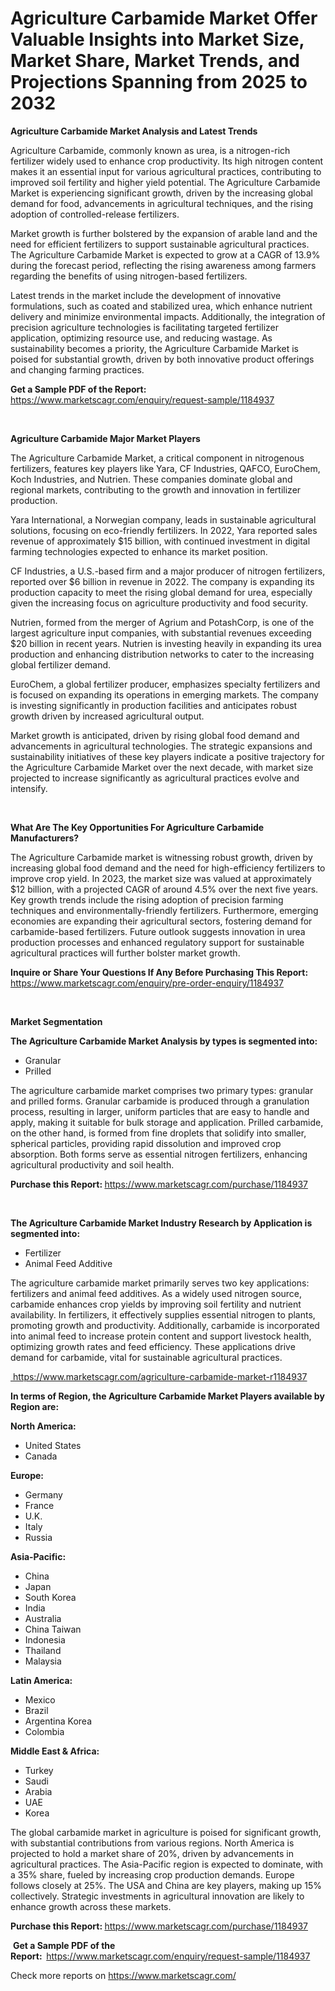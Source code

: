<p><h1>Agriculture Carbamide Market Offer Valuable Insights into Market Size, Market Share, Market Trends, and Projections Spanning from 2025 to 2032</h1></p><p><strong>Agriculture Carbamide Market Analysis and Latest Trends</strong></p>
<p><p>Agriculture Carbamide, commonly known as urea, is a nitrogen-rich fertilizer widely used to enhance crop productivity. Its high nitrogen content makes it an essential input for various agricultural practices, contributing to improved soil fertility and higher yield potential. The Agriculture Carbamide Market is experiencing significant growth, driven by the increasing global demand for food, advancements in agricultural techniques, and the rising adoption of controlled-release fertilizers.</p><p>Market growth is further bolstered by the expansion of arable land and the need for efficient fertilizers to support sustainable agricultural practices. The Agriculture Carbamide Market is expected to grow at a CAGR of 13.9% during the forecast period, reflecting the rising awareness among farmers regarding the benefits of using nitrogen-based fertilizers.</p><p>Latest trends in the market include the development of innovative formulations, such as coated and stabilized urea, which enhance nutrient delivery and minimize environmental impacts. Additionally, the integration of precision agriculture technologies is facilitating targeted fertilizer application, optimizing resource use, and reducing wastage. As sustainability becomes a priority, the Agriculture Carbamide Market is poised for substantial growth, driven by both innovative product offerings and changing farming practices.</p></p>
<p><strong>Get a Sample PDF of the Report:&nbsp;</strong> <a href="https://www.marketscagr.com/enquiry/request-sample/1184937?utm_campaign=2992&utm_medium=2&utm_source=Github&utm_content=ia&utm_term=28032025&utm_id=agriculture-carbamide">https://www.marketscagr.com/enquiry/request-sample/1184937</a></p>
<p>&nbsp;</p>
<p><strong>Agriculture Carbamide Major Market Players</strong></p>
<p><p>The Agriculture Carbamide Market, a critical component in nitrogenous fertilizers, features key players like Yara, CF Industries, QAFCO, EuroChem, Koch Industries, and Nutrien. These companies dominate global and regional markets, contributing to the growth and innovation in fertilizer production.</p><p>Yara International, a Norwegian company, leads in sustainable agricultural solutions, focusing on eco-friendly fertilizers. In 2022, Yara reported sales revenue of approximately $15 billion, with continued investment in digital farming technologies expected to enhance its market position.</p><p>CF Industries, a U.S.-based firm and a major producer of nitrogen fertilizers, reported over $6 billion in revenue in 2022. The company is expanding its production capacity to meet the rising global demand for urea, especially given the increasing focus on agriculture productivity and food security.</p><p>Nutrien, formed from the merger of Agrium and PotashCorp, is one of the largest agriculture input companies, with substantial revenues exceeding $20 billion in recent years. Nutrien is investing heavily in expanding its urea production and enhancing distribution networks to cater to the increasing global fertilizer demand.</p><p>EuroChem, a global fertilizer producer, emphasizes specialty fertilizers and is focused on expanding its operations in emerging markets. The company is investing significantly in production facilities and anticipates robust growth driven by increased agricultural output.</p><p>Market growth is anticipated, driven by rising global food demand and advancements in agricultural technologies. The strategic expansions and sustainability initiatives of these key players indicate a positive trajectory for the Agriculture Carbamide Market over the next decade, with market size projected to increase significantly as agricultural practices evolve and intensify.</p></p>
<p>&nbsp;</p>
<p><strong>What Are The Key Opportunities For Agriculture Carbamide Manufacturers?</strong></p>
<p><p>The Agriculture Carbamide market is witnessing robust growth, driven by increasing global food demand and the need for high-efficiency fertilizers to improve crop yield. In 2023, the market size was valued at approximately $12 billion, with a projected CAGR of around 4.5% over the next five years. Key growth trends include the rising adoption of precision farming techniques and environmentally-friendly fertilizers. Furthermore, emerging economies are expanding their agricultural sectors, fostering demand for carbamide-based fertilizers. Future outlook suggests innovation in urea production processes and enhanced regulatory support for sustainable agricultural practices will further bolster market growth.</p></p>
<p><strong>Inquire or Share Your Questions If Any Before Purchasing This Report:</strong> <a href="https://www.marketscagr.com/enquiry/pre-order-enquiry/1184937?utm_campaign=2992&utm_medium=2&utm_source=Github&utm_content=ia&utm_term=28032025&utm_id=agriculture-carbamide">https://www.marketscagr.com/enquiry/pre-order-enquiry/1184937</a></p>
<p>&nbsp;</p>
<p><strong>Market Segmentation</strong></p>
<p><strong>The Agriculture Carbamide Market Analysis by types is segmented into:</strong></p>
<p><ul><li>Granular</li><li>Prilled</li></ul></p>
<p><p>The agriculture carbamide market comprises two primary types: granular and prilled forms. Granular carbamide is produced through a granulation process, resulting in larger, uniform particles that are easy to handle and apply, making it suitable for bulk storage and application. Prilled carbamide, on the other hand, is formed from fine droplets that solidify into smaller, spherical particles, providing rapid dissolution and improved crop absorption. Both forms serve as essential nitrogen fertilizers, enhancing agricultural productivity and soil health.</p></p>
<p><strong>Purchase this Report:&nbsp;</strong><a href="https://www.marketscagr.com/purchase/1184937?utm_campaign=2992&utm_medium=2&utm_source=Github&utm_content=ia&utm_term=28032025&utm_id=agriculture-carbamide">https://www.marketscagr.com/purchase/1184937</a></p>
<p>&nbsp;</p>
<p><strong>The Agriculture Carbamide Market Industry Research by Application is segmented into:</strong></p>
<p><ul><li>Fertilizer</li><li>Animal Feed Additive</li></ul></p>
<p><p>The agriculture carbamide market primarily serves two key applications: fertilizers and animal feed additives. As a widely used nitrogen source, carbamide enhances crop yields by improving soil fertility and nutrient availability. In fertilizers, it effectively supplies essential nitrogen to plants, promoting growth and productivity. Additionally, carbamide is incorporated into animal feed to increase protein content and support livestock health, optimizing growth rates and feed efficiency. These applications drive demand for carbamide, vital for sustainable agricultural practices.</p></p>
<p><a href="https://www.marketscagr.com/agriculture-carbamide-market-r1184937?utm_campaign=2992&utm_medium=2&utm_source=Github&utm_content=ia&utm_term=28032025&utm_id=agriculture-carbamide">&nbsp;https://www.marketscagr.com/agriculture-carbamide-market-r1184937</a></p>
<p><strong>In terms of Region, the Agriculture Carbamide Market Players available by Region are:</strong></p>
<p>
    <p> <strong> North America: </strong>
        <ul>
            <li>United States</li>
            <li>Canada</li>
        </ul>
        </p> 
    <p> <strong> Europe: </strong>
        <ul>
            <li>Germany</li>
            <li>France</li>
            <li>U.K.</li>
            <li>Italy</li>
            <li>Russia</li>
        </ul>
        </p> 
    <p> <strong> Asia-Pacific: </strong>
        <ul>
            <li>China</li>
            <li>Japan</li>
            <li>South Korea</li>
            <li>India</li>
            <li>Australia</li>
            <li>China Taiwan</li>
            <li>Indonesia</li>
            <li>Thailand</li>
            <li>Malaysia</li>
        </ul>
        </p> 
    <p> <strong> Latin America: </strong>
        <ul>
            <li>Mexico</li>
            <li>Brazil</li>
            <li>Argentina Korea</li>
            <li>Colombia</li>
        </ul>
        </p> 
    <p> <strong> Middle East & Africa: </strong>
        <ul>
            <li>Turkey</li>
            <li>Saudi</li>
            <li>Arabia</li>
            <li>UAE</li>
            <li>Korea</li>
        </ul>
    </p>
    </p>
<p><p>The global carbamide market in agriculture is poised for significant growth, with substantial contributions from various regions. North America is projected to hold a market share of 20%, driven by advancements in agricultural practices. The Asia-Pacific region is expected to dominate, with a 35% share, fueled by increasing crop production demands. Europe follows closely at 25%. The USA and China are key players, making up 15% collectively. Strategic investments in agricultural innovation are likely to enhance growth across these markets.</p></p>
<p><strong>Purchase this Report: </strong><a href="https://www.marketscagr.com/purchase/1184937?utm_campaign=2992&utm_medium=2&utm_source=Github&utm_content=ia&utm_term=28032025&utm_id=agriculture-carbamide">https://www.marketscagr.com/purchase/1184937</a></p>
<p>&nbsp;<strong>Get a Sample PDF of the Report:&nbsp;&nbsp;</strong><a href="https://www.marketscagr.com/enquiry/request-sample/1184937?utm_campaign=2992&utm_medium=2&utm_source=Github&utm_content=ia&utm_term=28032025&utm_id=agriculture-carbamide">https://www.marketscagr.com/enquiry/request-sample/1184937</a></p>
<p><strong></strong></p>
<p>Check more reports on <a href="https://www.marketscagr.com/?utm_campaign=2992&utm_medium=2&utm_source=Github&utm_content=ia&utm_term=28032025&utm_id=agriculture-carbamide">https://www.marketscagr.com/</a></p>